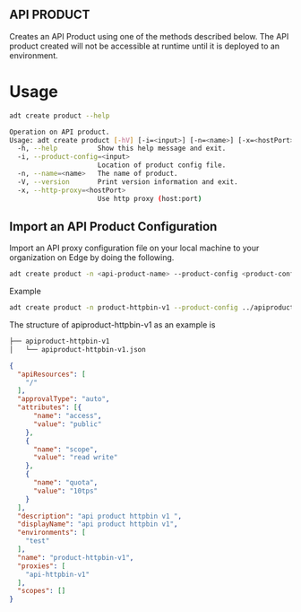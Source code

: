 ## API PRODUCT
Creates an API Product using one of the methods described below. The API product created will not be accessible at runtime until it is deployed to an environment.


# Usage

```sh
adt create product --help
```

```sh
Operation on API product.
Usage: adt create product [-hV] [-i=<input>] [-n=<name>] [-x=<hostPort>]
  -h, --help          Show this help message and exit.
  -i, --product-config=<input>
                      Location of product config file.
  -n, --name=<name>   The name of product.
  -V, --version       Print version information and exit.
  -x, --http-proxy=<hostPort>
                      Use http proxy (host:port)
```                            
  
## Import an API Product Configuration

Import an API proxy configuration file on your local machine to your organization on Edge by doing the following.


```sh
adt create product -n <api-product-name> --product-config <product-config-location>
```

Example

```sh
adt create product -n product-httpbin-v1 --product-config ../apiproduct-httpbin-v1/apiproduct-httpbin-v1.json
```

The structure of apiproduct-httpbin-v1 as an example is

```sh
├── apiproduct-httpbin-v1
│   └── apiproduct-httpbin-v1.json
```

```json
{
  "apiResources": [
    "/"
  ],
  "approvalType": "auto",
  "attributes": [{
      "name": "access",
      "value": "public"
    },
    {
      "name": "scope",
      "value": "read write"
    },
    {
      "name": "quota",
      "value": "10tps"
    }
  ],
  "description": "api product httpbin v1 ",
  "displayName": "api product httpbin v1",
  "environments": [
    "test"
  ],
  "name": "product-httpbin-v1",
  "proxies": [
    "api-httpbin-v1"
  ],
  "scopes": []
}
```

